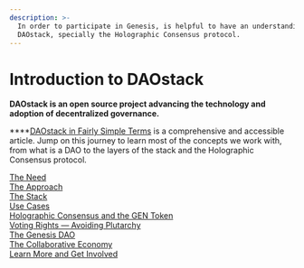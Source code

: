 ```yaml
---
description: >-
  In order to participate in Genesis, is helpful to have an understanding of
  DAOstack, specially the Holographic Consensus protocol.
---
```


# Introduction to DAOstack

**DAOstack is an open source project advancing the technology and adoption of decentralized governance.** 

 ****[DAOstack in Fairly Simple Terms](https://medium.com/daostack/an-explanation-of-daostack-in-fairly-simple-terms-1956e26b374) is a comprehensive and accessible article. Jump on this    journey to learn most of the concepts we work with, from what is a DAO to the layers of the stack and the Holographic Consensus protocol. 

[The Need](https://medium.com/daostack/an-explanation-of-daostack-in-fairly-simple-terms-1956e26b374#99f5)  
[The Approach](https://medium.com/daostack/an-explanation-of-daostack-in-fairly-simple-terms-1956e26b374#c49e)  
[The Stack](https://medium.com/daostack/an-explanation-of-daostack-in-fairly-simple-terms-1956e26b374#cf6f)  
[Use Cases](https://medium.com/daostack/an-explanation-of-daostack-in-fairly-simple-terms-1956e26b374#3858)  
[Holographic Consensus and the GEN Token  
](https://medium.com/daostack/an-explanation-of-daostack-in-fairly-simple-terms-1956e26b374#c4f7)[Voting Rights — Avoiding Plutarchy](http://09e9/)  
[The Genesis DAO  
](https://medium.com/daostack/an-explanation-of-daostack-in-fairly-simple-terms-1956e26b374#5108)[The Collaborative Economy  
](https://medium.com/daostack/an-explanation-of-daostack-in-fairly-simple-terms-1956e26b374#f853)[Learn More and Get Involved](https://medium.com/daostack/an-explanation-of-daostack-in-fairly-simple-terms-1956e26b374#92ef)





